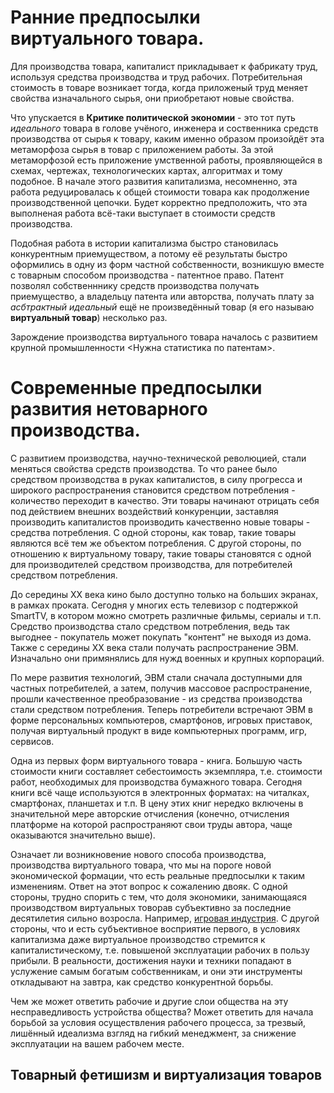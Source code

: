 # Ранние предпосылки виртуального товара.
Для производства товара, капиталист прикладывает к фабрикату труд, используя средства производства и труд рабочих. Потребительная стоимость в товаре возникает тогда, когда приложеный труд меняет свойства изначального сырья, они приобретают новые свойства.

Что упускается в **Критике политической экономии** - это тот путь _идеального_ товара в голове учёного, инженера и соственника средств производства от сырья к товару, каким именно образом произойдёт эта метаморфоза сырья в товар с приложением работы. За этой метаморфозой есть приложение умственной работы, проявляющейся в схемах, чертежах, технологических картах, алгоритмах и тому подобное. В начале этого развития капитализма, несомненно, эта работа редуцировалась к общей стоимости товара как продолжение производственной цепочки. Будет корректно предположить, что эта выполненая работа всё-таки выступает в стоимости средств производства.

Подобная работа в истории капитализма быстро становилась конкурентным приемуществом, а потому её результаты быстро оформились в одну из форм частной собственности, возникшую вместе с товарным способом производства - патентное право. Патент позволял собственннику средств производства получать приемущество, а владельцу патента или авторства, получать плату за _асбтрактный идеальный_ ещё не произведённый товар (я его называю **виртуальный товар**) несколько раз.

Зарождение производства виртуального товара началось с развитием крупной промышленности
<Нужна статистика по патентам>.

# Современные предпосылки развития нетоварного производства.
С развитием производства, научно-технической революцией, стали меняться свойства средств производства. То что ранее было средством производства в руках капиталистов, в силу прогресса и широкого распространения становится средством потребления - количество переходит в качество. Эти товары начинают отрицать себя под действием внешних воздействий конкуренции, заставляя производить капиталистов производить качественно новые товары - средства потребления. С одной стороны, как товар, такие товары являются всё тем же объектом потребления. С другой стороны, по отношению к виртуальному товару, такие товары становятся с одной для производителей средством производства, для потребителей средством потребления.

До середины XX века кино было доступно только на больших экранах, в рамках проката. Сегодня у многих есть телевизор с подтержкой SmartTV, в котором можно смотреть различные фильмы, сериалы и т.п. Средство производства стало средством потребления, ведь так выгоднее - покупатель может покупать "контент" не выходя из дома. Также с середины XX века стали получать распространение ЭВМ. Изначально они примянялись для нужд военных и крупных корпораций.

По мере развития технологий, ЭВМ стали сначала доступными для частных потребителей, а затем, получив массовое распространение, прошли качественное преобразование - из средства производства стали средством потребления. Теперь потребители встречают ЭВМ в форме персональных компьютеров, смартфонов, игровых приставок, получая виртуальный продукт в виде компьютерных программ, игр, сервисов.

Одна из первых форм виртуального товара - книга. Большую часть стоимости книги составляет себестоимость экземпляра, т.е. стоимости работ, необходимых для производства бумажного товара. Сегодня книги всё чаще используются в электронных форматах: на читалках, смартфонах, планшетах и т.п. В цену этих книг нередко включены в значительной мере авторские отчисления (конечно, отчисления платформе на которой распространяют свои труды автора, чаще оказываются значительно выше).

Означает ли возникновение нового способа производства, производства виртуального товара, что мы на пороге новой экономической формации, что есть реальные предпосылки к таким изменениям. Ответ на этот вопрос к сожалению двояк. С одной стороны, трудно спорить с тем, что доля экономики, занимающаяся производством виртуальных товорав субъективно за последние десятилетия сильно возросла. Например, [игровая индустрия](https://en.wikipedia.org/wiki/Video_game_industry#Economics). С другой стороны, что и есть субъективное восприятие первого, в условиях капитализма даже виртуальное производство стремится к капиталистическому, т.е. повышеной эксплуатации рабочих в пользу прибыли. В реальности, достижения науки и техники попадают в услужение самым богатым собственникам, и они эти инструменты откладывают на завтра, как средство конкурентной борьбы.

Чем же может ответить рабочие и другие слои общества на эту несправедливость устройства общества? Может ответить для начала борьбой за условия осуществления рабочего процесса, за трезвый, лишённый идеализма взгляд на гибкий менеджмент, за снижение эксплуатации на вашем рабочем месте.

## Товарный фетишизм и виртуализация товаров
